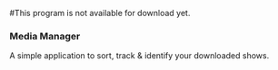 #This program is not available for download yet.


### Media Manager
A simple application to sort, track & identify your downloaded shows.
